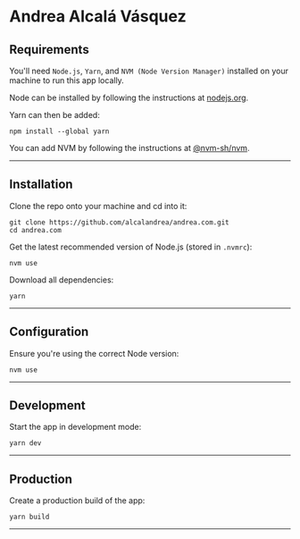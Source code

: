 # Andrea Alcalá Vásquez

## Requirements

You'll need `Node.js`, `Yarn`, and `NVM (Node Version Manager)` installed on
your machine to run this app locally.

Node can be installed by following the instructions at
[nodejs.org](https://nodejs.org/).

Yarn can then be added:

```
npm install --global yarn
```

You can add NVM by following the instructions at
[@nvm-sh/nvm](https://github.com/nvm-sh/nvm).

---

## Installation

Clone the repo onto your machine and cd into it:

```
git clone https://github.com/alcalandrea/andrea.com.git
cd andrea.com
```

Get the latest recommended version of Node.js (stored in `.nvmrc`):

```
nvm use
```

Download all dependencies:

```
yarn
```

---

## Configuration

Ensure you're using the correct Node version:

```
nvm use
```

---

## Development

Start the app in development mode:

```
yarn dev
```

---

## Production

Create a production build of the app:

```
yarn build
```

---
